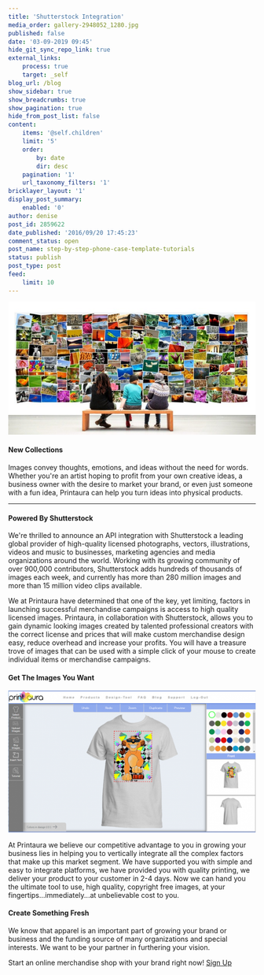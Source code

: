 ```yaml
---
title: 'Shutterstock Integration'
media_order: gallery-2948052_1280.jpg
published: false
date: '03-09-2019 09:45'
hide_git_sync_repo_link: true
external_links:
    process: true
    target: _self
blog_url: /blog
show_sidebar: true
show_breadcrumbs: true
show_pagination: true
hide_from_post_list: false
content:
    items: '@self.children'
    limit: '5'
    order:
        by: date
        dir: desc
    pagination: '1'
    url_taxonomy_filters: '1'
bricklayer_layout: '1'
display_post_summary:
    enabled: '0'
author: denise
post_id: 2859622
date_published: '2016/09/20 17:45:23'
comment_status: open
post_name: step-by-step-phone-case-template-tutorials
status: publish
post_type: post
feed:
    limit: 10
---
```


[![sstk_partners](gallery-2948052_1280.jpg)](https://blog.printaura.com/blog/art-resources/shutterstock)

#### New Collections
Images convey thoughts, emotions, and ideas without the need for words. Whether you're an artist hoping to profit from your own creative ideas, a business owner with the desire to market your brand, or even just someone with a fun idea, Printaura can help you turn ideas into physical products.

***

#### Powered By Shutterstock    
We're thrilled to announce an API integration with Shutterstock a leading global provider of high-quality licensed photographs, vectors, illustrations, videos and music to businesses, marketing agencies and media organizations around the world. Working with its growing community of over 900,000 contributors, Shutterstock adds hundreds of thousands of images each week, and currently has more than 280 million images and more than 15 million video clips available.
    
We at Printaura have determined that one of the key, yet limiting, factors in launching successful merchandise campaigns is access to high quality licensed images. Printaura, in collaboration with Shutterstock, allows you to gain dynamic looking images created by talented professional creators with the correct license and prices that will make custom merchandise design easy, reduce overhead and increase your profits. You will have a treasure trove of images that can be used with a simple click of your mouse to create individual items or merchandise campaigns.

#### Get The Images You Want

[![Simba](simba.PNG)](https://mockup.printaura.com)

At Printaura we believe our competitive advantage to you in growing your business lies in helping you to vertically integrate all the complex factors that make up this market segment. We have supported you with simple and easy to integrate platforms, we have provided you with quality printing, we deliver your product to your customer in 2-4 days. Now we can hand you the ultimate tool to use, high quality, copyright free images, at your fingertips...immediately...at unbelievable cost to you.

#### Create Something Fresh

We know that apparel is an important part of growing your brand or business and the funding source of many organizations and special interests. We want to be your partner in furthering your vision.
    
Start an online merchandise shop with your brand right now! [Sign Up](https://printaura.com/register/)


